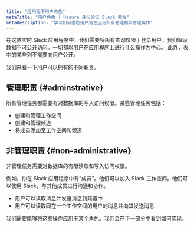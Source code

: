 ```yaml
---
title: "应用程序用户角色"
metaTitle: "用户角色 | Hasura 身份验证 Slack 教程"
metaDescription: "学习如何借助用户角色应用所有管理和非管理操作"
---
```


在这款实时 Slack 应用程序中，我们需要将所有查询仅限于登录用户。我们假设数据不可公开访问。一切都以用户在应用程序上进行什么操作为中心。
此外，表中的某些列不需要向用户公开。

我们来看一下用户可以拥有的不同职责。

## 管理职责 {#adminstrative}

所有管理任务都需要有对数据库的写入访问权限。某些管理任务包括：

- 创建和管理工作空间
- 创建和管理频道
- 将成员添加至工作空间和频道

## 非管理职责 {#non-administrative}

非管理任务需要对数据库的有限读取和写入访问权限。

例如，你在 Slack 应用程序中有“成员”。他们可以加入 Slack 工作空间。他们可以使用 Slack，与其他成员进行沟通和协作。

- 用户可以读取消息并发送消息到频道中
- 用户可以读取同在一个工作空间的用户的消息并向其发送消息

我们需要能够将这些操作应用于某个角色。我们会在下一部分中看到如何实现。
